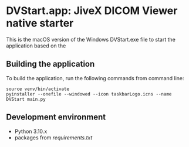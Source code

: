 # DVStart.app: JiveX DICOM Viewer native starter

This is the macOS version of the Windows DVStart.exe file to start the application based on the

## Building the application

To build the application, run the following commands from command line:

```shell
source venv/bin/activate
pyinstaller --onefile --windowed --icon taskbarLogo.icns --name DVStart main.py
```

## Development environment

- Python 3.10.x
- packages from *requirements.txt*
